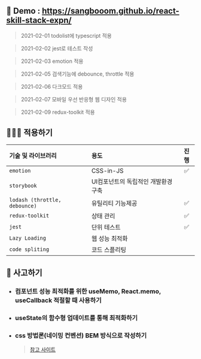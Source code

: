 ## 🚀 Demo : https://sangbooom.github.io/react-skill-stack-expn/
> 2021-02-01 todolist에 typescript 적용

> 2021-02-02 jest로 테스트 작성

> 2021-02-03 emotion 적용

> 2021-02-05 검색기능에 debounce, throttle 적용

> 2021-02-06 다크모드 적용

> 2021-02-07 모바일 우선 반응형 웹 디자인 적용

> 2021-02-09 redux-toolkit 적용 

## 👨🏻‍💻 적용하기

| 기술 및 라이브러리 | 용도 | 진행 |
|:---|:---|:---:|
| `emotion` | CSS-in-JS | ✅ |
| `storybook` | UI컴포넌트의 독립적인 개발환경 구축 |  |
| `lodash (throttle, debounce)` | 유틸리티 기능제공 | ✅ |
| `redux-toolkit` | 상태 관리 | ✅ |
| `jest` | 단위 테스트 | ✅ |
| `Lazy Loading` | 웹 성능 최적화 | |
| `code spliting` | 코드 스플리팅 | |



## 💭 사고하기
- ### 컴포넌트 성능 최적화를 위한 useMemo, React.memo, useCallback 적절할 때 사용하기
- ### useState의 함수형 업데이트를 통해 최적화하기
- ### css 방법론(네이밍 컨벤션) BEM 방식으로 작성하기

    > [참고 사이트](https://nykim.work/15)
